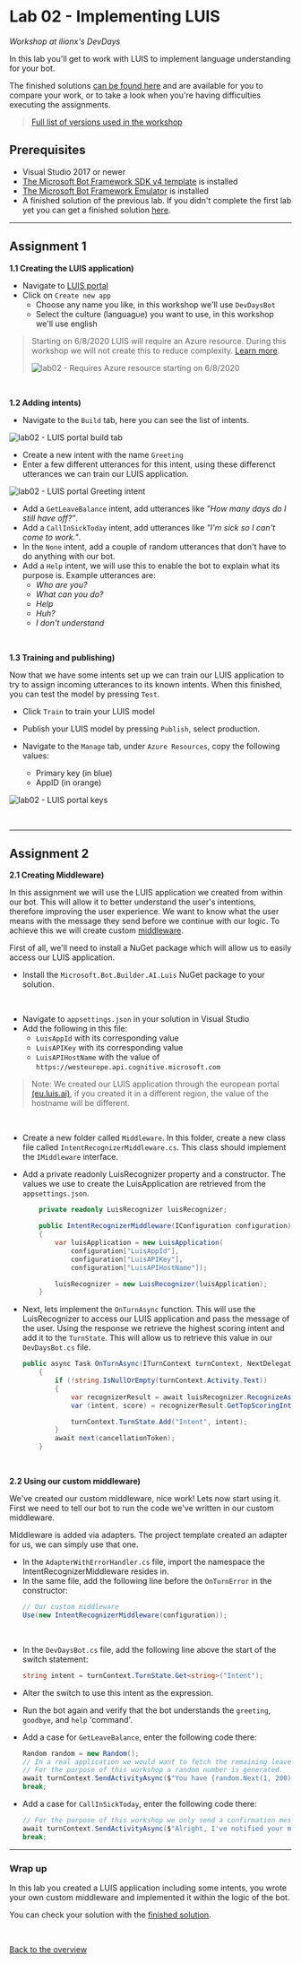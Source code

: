 # Lab 02 - Implementing LUIS

_Workshop at ilionx's DevDays_

In this lab you'll get to work with LUIS to implement language understanding for your bot.

The finished solutions [can be found here](../Resources/FinishedSolutions/Lab02) and are available for you to compare your work, or to take a look when you're having difficulties executing the assignments.

> [Full list of versions used in the workshop](../Resources/VersionsUsed.md)

## **Prerequisites**

-   Visual Studio 2017 or newer
-   [The Microsoft Bot Framework SDK v4 template](https://marketplace.visualstudio.com/items?itemName=BotBuilder.botbuilderv4) is installed
-   [The Microsoft Bot Framework Emulator](https://github.com/Microsoft/BotFramework-Emulator/releases/tag/v4.5.2) is installed
-   A finished solution of the previous lab. If you didn't complete the first lab yet you can get a finished solution [here](../Resources/FinishedSolutions/Lab01).

---

## Assignment 1

**1.1 Creating the LUIS application)**

-   Navigate to [LUIS portal](https://eu.luis.ai)
-   Click on `Create new app`
    -   Choose any name you like, in this workshop we'll use `DevDaysBot`
    -   Select the culture (languague) you want to use, in this workshop we'll use english

> Starting on 6/8/2020 LUIS will require an Azure resource. During this workshop we will not create this to reduce complexity. [Learn more](https://docs.microsoft.com/en-us/azure/cognitive-services/luis/luis-migration-authoring).
>
> ![lab02 - Requires Azure resource starting on 6/8/2020](../Resources/Images/Lab02_01.PNG)

<br>

**1.2 Adding intents)**

-   Navigate to the `Build` tab, here you can see the list of intents.

![lab02 - LUIS portal build tab](../Resources/Images/Lab02_02.PNG)

-   Create a new intent with the name `Greeting`
-   Enter a few different utterances for this intent, using these differenct utterances we can train our LUIS application.

![lab02 - LUIS portal Greeting intent](../Resources/Images/Lab02_03.PNG)

-   Add a `GetLeaveBalance` intent, add utterances like _"How many days do I still have off?"_.
-   Add a `CallInSickToday` intent, add utterances like _"I'm sick so I can't come to work."_.
-   In the `None` intent, add a couple of random utterances that don't have to do anything with our bot.
-   Add a `Help` intent, we will use this to enable the bot to explain what its purpose is. Example utterances are:
    -   _Who are you?_
    -   _What can you do?_
    -   _Help_
    -   _Huh?_
    -   _I don't understand_

<br>

**1.3 Training and publishing)**

Now that we have some intents set up we can train our LUIS application to try to assign incoming utterances to its known intents. When this finished, you can test the model by pressing `Test`.

-   Click `Train` to train your LUIS model
-   Publish your LUIS model by pressing `Publish`, select production.

-   Navigate to the `Manage` tab, under `Azure Resources`, copy the following values:
    -   Primary key (in blue)
    -   AppID (in orange)

![lab02 - LUIS portal keys](../Resources/Images/Lab02_04.PNG)

<br>

---

## Assignment 2

**2.1 Creating Middleware)**

In this assignment we will use the LUIS application we created from within our bot. This will allow it to better understand the user's intentions, therefore improving the user experience. We want to know what the user means with the message they send before we continue with our logic. To achieve this we will create custom [middleware](https://docs.microsoft.com/en-us/azure/bot-service/bot-builder-concept-middleware?view=azure-bot-service-4.0).

First of all, we'll need to install a NuGet package which will allow us to easily access our LUIS application.

-   Install the `Microsoft.Bot.Builder.AI.Luis` NuGet package to your solution.

<br>

-   Navigate to `appsettings.json` in your solution in Visual Studio
-   Add the following in this file:
    -   `LuisAppId` with its corresponding value
    -   `LuisAPIKey` with its corresponding value
    -   `LuisAPIHostName` with the value of `https://westeurope.api.cognitive.microsoft.com`

> Note: We created our LUIS application through the european portal [(eu.luis.ai)](eu.luis.ai), if you created it in a different region, the value of the hostname will be different.

<br>

-   Create a new folder called `Middleware`. In this folder, create a new class file called `IntentRecognizerMiddleware.cs`. This class should implement the `IMiddleware` interface.

-   Add a private readonly LuisRecognizer property and a constructor. The values we use to create the LuisApplication are retrieved from the `appsettings.json`.

    ```C#
        private readonly LuisRecognizer luisRecognizer;

        public IntentRecognizerMiddleware(IConfiguration configuration)
        {
            var luisApplication = new LuisApplication(
                configuration["LuisAppId"],
                configuration["LuisAPIKey"],
                configuration["LuisAPIHostName"]);

            luisRecognizer = new LuisRecognizer(luisApplication);
        }
    ```

-   Next, lets implement the `OnTurnAsync` function. This will use the LuisRecognizer to access our LUIS application and pass the message of the user. Using the response we retrieve the highest scoring intent and add it to the `TurnState`. This will allow us to retrieve this value in our `DevDaysBot.cs` file.

    ```C#
    public async Task OnTurnAsync(ITurnContext turnContext, NextDelegate next, CancellationToken cancellationToken = default)
        {
            if (!string.IsNullOrEmpty(turnContext.Activity.Text))
            {
                var recognizerResult = await luisRecognizer.RecognizeAsync(turnContext, cancellationToken);
                var (intent, score) = recognizerResult.GetTopScoringIntent();

                turnContext.TurnState.Add("Intent", intent);
            }
            await next(cancellationToken);
        }
    ```

<br>

**2.2 Using our custom middleware)**

We've created our custom middleware, nice work! Lets now start using it. First we need to tell our bot to run the code we've written in our custom middleware.

Middleware is added via adapters. The project template created an adapter for us, we can simply use that one.

-   In the `AdapterWithErrorHandler.cs` file, import the namespace the IntentRecognizerMiddleware resides in.
-   In the same file, add the following line before the `OnTurnError` in the constructor:
    ```C#
    // Our custom middleware
    Use(new IntentRecognizerMiddleware(configuration));
    ```

<br>

-   In the `DevDaysBot.cs` file, add the following line above the start of the switch statement:
    ```C#
    string intent = turnContext.TurnState.Get<string>("Intent");
    ```
-   Alter the switch to use this intent as the expression.

-   Run the bot again and verify that the bot understands the `greeting`, `goodbye`, and `help` 'command'.

-   Add a case for `GetLeaveBalance`, enter the following code there:
    ```C#
    Random random = new Random();
    // In a real application we would want to fetch the remaining leave hours from an actual source.
    // For the purpose of this workshop a random number is generated.
    await turnContext.SendActivityAsync($"You have {random.Next(1, 200)} hours left to use this year.");
    break;
    ```
-   Add a case for `CallInSickToday`, enter the following code there:
    ```C#
    // For the purpose of this workshop we only send a confirmation message.
    await turnContext.SendActivityAsync($"Alright, I've notified your manager, get better soon!");
    break;
    ```

---

### Wrap up

In this lab you created a LUIS application including some intents, you wrote your own custom middleware and implemented it within the logic of the bot.

You can check your solution with the [finished solution](../Resources/FinishedSolutions/Lab02).

<br>

[Back to the overview](../README.md)
